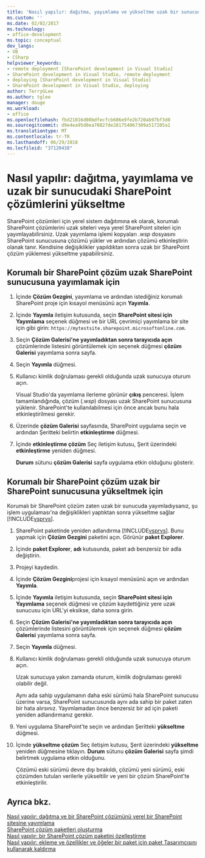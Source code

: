 ```yaml
---
title: 'Nasıl yapılır: dağıtma, yayımlama ve yükseltme uzak bir sunucudaki SharePoint çözümlerini | Microsoft Docs'
ms.custom: ''
ms.date: 02/02/2017
ms.technology:
- office-development
ms.topic: conceptual
dev_langs:
- VB
- CSharp
helpviewer_keywords:
- remote deployment [SharePoint development in Visual Studio]
- SharePoint development in Visual Studio, remote deployment
- deploying [SharePoint development in Visual Studio]
- SharePoint development in Visual Studio, deploying
author: TerryGLee
ms.author: tglee
manager: douge
ms.workload:
- office
ms.openlocfilehash: fbd21016d00bdfecfcb606e9fe2b720ab97bf3d0
ms.sourcegitcommit: d9e4ea95d0ea70827de281754067309a517205a1
ms.translationtype: MT
ms.contentlocale: tr-TR
ms.lasthandoff: 06/29/2018
ms.locfileid: "37120438"
---
```

# <a name="how-to-deploy-publish-and-upgrade-sharepoint-solutions-on-a-remote-server"></a>Nasıl yapılır: dağıtma, yayımlama ve uzak bir sunucudaki SharePoint çözümlerini yükseltme
  SharePoint çözümleri için yerel sistem dağıtımına ek olarak, korumalı SharePoint çözümlerini uzak siteleri veya yerel SharePoint siteleri için yayımlayabilirsiniz. Uzak yayımlama işlemi kopyaları *.wsp* dosyasını SharePoint sunucusuna çözümü yükler ve ardından çözümü etkinleştirin olanak tanır. Kendisine değişiklikler yapıldıktan sonra uzak bir SharePoint çözüm yüklemesi yükseltme yapabilirsiniz.  
  
## <a name="to-publish-a-sandboxed-sharepoint-solution-to-a-remote-sharepoint-server"></a>Korumalı bir SharePoint çözüm uzak SharePoint sunucusuna yayımlamak için  
  
1.  İçinde **Çözüm Gezgini**, yayımlama ve ardından istediğiniz korumalı SharePoint proje için kısayol menüsünü açın **Yayımla**.  
  
2.  İçinde **Yayımla** iletişim kutusunda, seçin **SharePoint sitesi için Yayımlama** seçenek düğmesi ve bir URL çevrimiçi yayımlama bir site için gibi girin: `https://mytestsite.sharepoint.microsoftonline.com`.  
  
3.  Seçin **Çözüm Galerisi'ne yayımladıktan sonra tarayıcıda açın** çözümlerinde listesini görüntülemek için seçenek düğmesi **çözüm Galerisi** yayımlama sonra sayfa.  
  
4.  Seçin **Yayımla** düğmesi.  
  
5.  Kullanıcı kimlik doğrulaması gerekli olduğunda uzak sunucuya oturum açın.  
  
     Visual Studio'da yayımlama ilerleme görünür **çıkış** penceresi. İşlem tamamlandığında, çözüm (*.wsp*) dosyası uzak SharePoint sunucusuna yüklenir. SharePoint'te kullanılabilmesi için önce ancak bunu hala etkinleştirilmesi gerekir.  
  
6.  Üzerinde **çözüm Galerisi** sayfasında, SharePoint uygulama seçin ve ardından Şeritteki belirtin **etkinleştirme** düğmesi.  
  
7.  İçinde **etkinleştirme çözüm** Seç iletişim kutusu, Şerit üzerindeki **etkinleştirme** yeniden düğmesi.  
  
     **Durum** sütunu **çözüm Galerisi** sayfa uygulama etkin olduğunu gösterir.  
  
## <a name="to-upgrade-a-sandboxed-sharepoint-solution-on-a-remote-sharepoint-server"></a>Korumalı bir SharePoint çözüm uzak bir SharePoint sunucusuna yükseltmek için  
 Korumalı bir SharePoint çözüm zaten uzak bir sunucuda yayımladıysanız, şu işlem uygulaması'na değişiklikleri yaptıktan sonra yükseltme sağlar [!INCLUDE[vsprvs](../sharepoint/includes/vsprvs-md.md)].  
  
1.  SharePoint paketinde yeniden adlandırma [!INCLUDE[vsprvs](../sharepoint/includes/vsprvs-md.md)]. Bunu yapmak için **Çözüm Gezgini** paketini açın. Görünür **paket Explorer**.  
  
2.  İçinde **paket Explorer**, **adı** kutusunda, paket adı benzersiz bir adla değiştirin.  
  
3.  Projeyi kaydedin.  
  
4.  İçinde **Çözüm Gezgini**projesi için kısayol menüsünü açın ve ardından **Yayımla**.  
  
5.  İçinde **Yayımla** iletişim kutusunda, seçin **SharePoint sitesi için Yayımlama** seçenek düğmesi ve çözüm kaydettiğiniz yere uzak sunucusu için URL'yi eksikse, daha sonra girin.  
  
6.  Seçin **Çözüm Galerisi'ne yayımladıktan sonra tarayıcıda açın** çözümlerinde listesini görüntülemek için seçenek düğmesi **çözüm Galerisi** yayımlama sonra sayfa.  
  
7.  Seçin **Yayımla** düğmesi.  
  
8.  Kullanıcı kimlik doğrulaması gerekli olduğunda uzak sunucuya oturum açın.  
  
     Uzak sunucuya yakın zamanda oturum, kimlik doğrulaması gerekli olabilir değil.  
  
     Aynı ada sahip uygulamanın daha eski sürümü hala SharePoint sunucusu üzerine varsa, SharePoint sunucusunda aynı ada sahip bir paket zaten bir hata alırsınız. Yayımlamadan önce benzersiz bir ad için paketi yeniden adlandırmanız gerekir.  
  
9. Yeni uygulama SharePoint'te seçin ve ardından Şeritteki **yükseltme** düğmesi.  
  
10. İçinde **yükseltme çözüm** Seç iletişim kutusu, Şerit üzerindeki **yükseltme** yeniden düğmesine tıklayın. **Durum** sütunu **çözüm Galerisi** sayfa şimdi belirtmek uygulama etkin olduğunu.  
  
     Çözümü eski sürümü devre dışı bırakıldı, çözümü yeni sürümü, eski çözümden tutulan verilerle yükseltilir ve yeni bir çözüm SharePoint'te etkinleştirilir.  
  
## <a name="see-also"></a>Ayrıca bkz.
 [Nasıl yapılır: dağıtma ve bir SharePoint çözümünü yerel bir SharePoint sitesine yayımlama](../sharepoint/how-to-deploy-and-publish-a-sharepoint-solution-to-a-local-sharepoint-site.md)   
 [SharePoint çözüm paketleri oluşturma](../sharepoint/creating-sharepoint-solution-packages.md)   
 [Nasıl yapılır: bir SharePoint çözüm paketini özelleştirme](../sharepoint/how-to-customize-a-sharepoint-solution-package.md)   
 [Nasıl yapılır: ekleme ve özellikler ve öğeler bir paket için paket Tasarımcısını kullanarak kaldırma](../sharepoint/how-to-add-and-remove-features-and-items-to-a-package-by-using-the-package-designer.md)  
  
